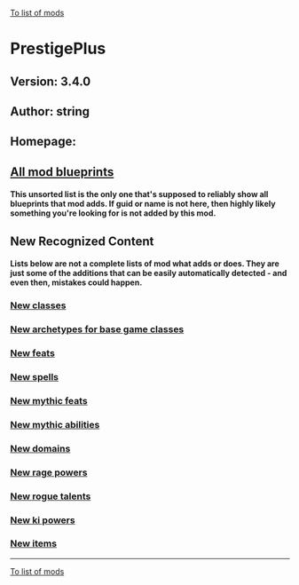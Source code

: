 [To list of mods](../README.md)

# PrestigePlus

## Version: 3.4.0

## Author: string

## Homepage: []()

## [All mod blueprints](./AllBlueprints.md)

#### This unsorted list is the only one that's supposed to reliably show all blueprints that mod adds. If guid or name is not here, then highly likely something you're looking for is not added by this mod.

## New Recognized Content

#### **Lists below are not a complete lists of mod what adds or does**. They are just some of the additions that can be easily automatically detected - and even then, mistakes could happen.

### [New classes](./Classes.md)

### [New archetypes for base game classes](./Archetypes.md)

### [New feats](./Feats.md)

### [New spells](./Spells.md)

### [New mythic feats](./MythicFeats.md)

### [New mythic abilities](./MythicAbilities.md)

### [New domains](./Domains.md)

### [New rage powers](./RagePowers.md)

### [New rogue talents](./RogueTalents.md)

### [New ki powers](./KiPowers.md)

### [New items](./Items.md)


___
[To list of mods](../README.md)
